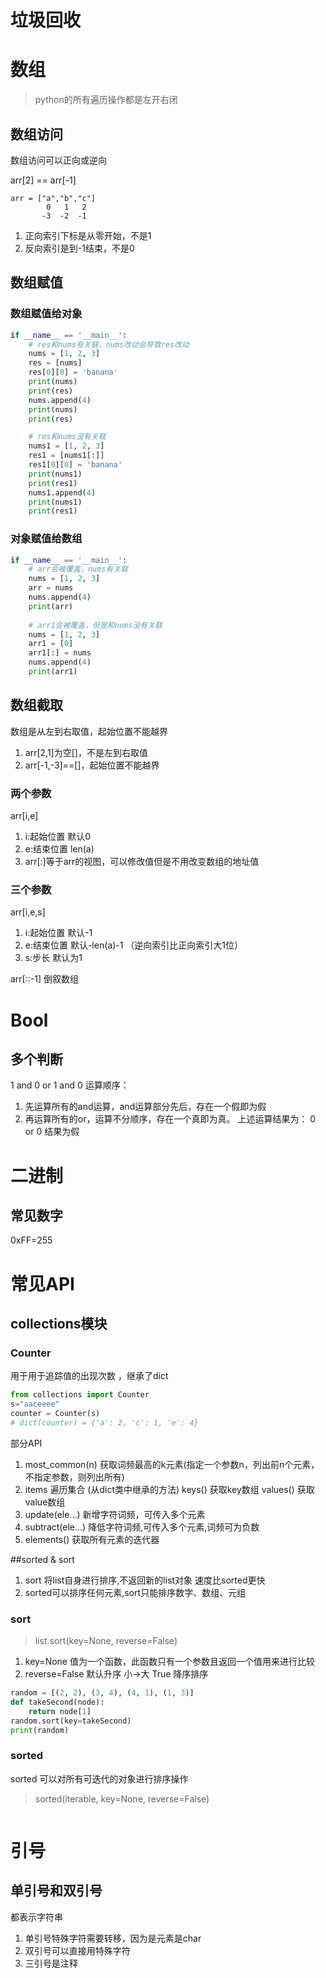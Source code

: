 # 垃圾回收

# 数组
> python的所有遍历操作都是左开右闭
## 数组访问
数组访问可以正向或逆向

arr[2] == arr[-1]
```
arr = ["a","b","c"]
        0   1   2
       -3  -2  -1
```
1. 正向索引下标是从零开始，不是1
2. 反向索引是到-1结束，不是0

## 数组赋值
### 数组赋值给对象
```python
if __name__ == '__main__':
    # res和nums有关联，nums改动会导致res改动
    nums = [1, 2, 3]
    res = [nums]
    res[0][0] = 'banana'
    print(nums)
    print(res)
    nums.append(4)
    print(nums)
    print(res)

    # res和nums没有关联
    nums1 = [1, 2, 3]
    res1 = [nums1[:]]
    res1[0][0] = 'banana'
    print(nums1)
    print(res1)
    nums1.append(4)
    print(nums1)
    print(res1)
```
### 对象赋值给数组
```python
if __name__ == '__main__':
    # arr会被覆盖，nums有关联
    nums = [1, 2, 3]
    arr = nums
    nums.append(4)
    print(arr)
    
    # arr1会被覆盖，但是和nums没有关联
    nums = [1, 2, 3]
    arr1 = [0]
    arr1[:] = nums
    nums.append(4)
    print(arr1)
```


## 数组截取
数组是从左到右取值，起始位置不能越界
1. arr[2,1]为空[]，不是左到右取值 
2. arr[-1,-3]==[]，起始位置不能越界
### 两个参数
arr[i,e]
1. i:起始位置 默认0
2. e:结束位置 len(a)
3. arr[:]等于arr的视图，可以修改值但是不用改变数组的地址值
### 三个参数
arr[i,e,s]

1. i:起始位置 默认-1
2. e:结束位置 默认-len(a)-1 （逆向索引比正向索引大1位）
3. s:步长 默认为1

arr[::-1] 倒叙数组

# Bool
## 多个判断
1 and 0 or 1 and 0
运算顺序：
1. 先运算所有的and运算，and运算部分先后，存在一个假即为假
2. 再运算所有的or，运算不分顺序，存在一个真即为真。
上述运算结果为：
0 or 0 结果为假


# 二进制
## 常见数字
0xFF=255

# 常见API
## collections模块
### Counter
用于用于追踪值的出现次数 ，继承了dict
```python
from collections import Counter
s="aaceeee"
counter = Counter(s)
# dict(counter) = {'a': 2, 'c': 1, 'e': 4}
```
部分API
1. most_common(n) 获取词频最高的k元素(指定一个参数n，列出前n个元素，不指定参数，则列出所有)
2. items 遍历集合 (从dict类中继承的方法) keys() 获取key数组 values() 获取value数组
3. update(ele...) 新增字符词频，可传入多个元素
4. subtract(ele...) 降低字符词频,可传入多个元素,词频可为负数
5. elements() 获取所有元素的迭代器

##sorted & sort
1. sort 将list自身进行排序,不返回新的list对象 速度比sorted更快
2. sorted可以排序任何元素,sort只能排序数字、数组、元组

### sort
> list.sort(key=None, reverse=False)
1. key=None 值为一个函数，此函数只有一个参数且返回一个值用来进行比较
2. reverse=False 默认升序 小->大 True 降序排序
```python
random = [(2, 2), (3, 4), (4, 1), (1, 3)]
def takeSecond(node):
    return node[1]
random.sort(key=takeSecond)
print(random)
```

### sorted
sorted 可以对所有可迭代的对象进行排序操作
>sorted(iterable, key=None, reverse=False)  
```python

```

# 引号
## 单引号和双引号
都表示字符串
1. 单引号特殊字符需要转移，因为是元素是char
2. 双引号可以直接用特殊字符
3. 三引号是注释
